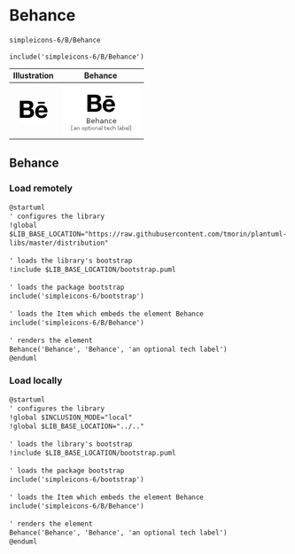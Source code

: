 # Behance


```text
simpleicons-6/B/Behance
```

```text
include('simpleicons-6/B/Behance')
```



| Illustration | Behance |
| :---: | :---: |
| ![illustration for Illustration](../../simpleicons-6/B/Behance.png) | ![illustration for Behance](../../simpleicons-6/B/Behance.Local.png) |




## Behance

### Load remotely
```plantuml
@startuml
' configures the library
!global $LIB_BASE_LOCATION="https://raw.githubusercontent.com/tmorin/plantuml-libs/master/distribution"

' loads the library's bootstrap
!include $LIB_BASE_LOCATION/bootstrap.puml

' loads the package bootstrap
include('simpleicons-6/bootstrap')

' loads the Item which embeds the element Behance
include('simpleicons-6/B/Behance')

' renders the element
Behance('Behance', 'Behance', 'an optional tech label')
@enduml
```

### Load locally
```plantuml
@startuml
' configures the library
!global $INCLUSION_MODE="local"
!global $LIB_BASE_LOCATION="../.."

' loads the library's bootstrap
!include $LIB_BASE_LOCATION/bootstrap.puml

' loads the package bootstrap
include('simpleicons-6/bootstrap')

' loads the Item which embeds the element Behance
include('simpleicons-6/B/Behance')

' renders the element
Behance('Behance', 'Behance', 'an optional tech label')
@enduml
```

